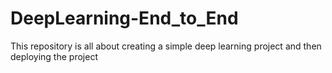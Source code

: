 # DeepLearning-End_to_End
This repository is all about creating a simple deep learning project and then deploying the project
